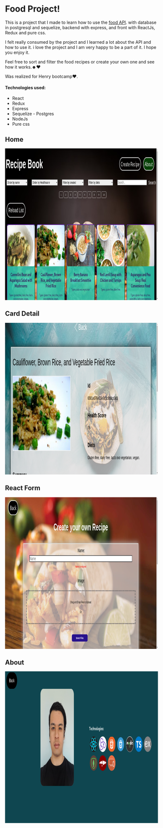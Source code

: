 
# Food Project!

This is a project that I made to learn how to use the [food API](https://spoonacular.com/food-api). with database in postgresql and sequelize, backend with express, and front with ReactJs, Redux and pure css.

I felt really consumed by the project and I learned a lot about the API and how to use it. i love the project and I am very happy to be a part of it. I hope you enjoy it.

Feel free to sort and filter the food recipes or create your own one and see how it works.☻♥

Was realized for Henry bootcamp♥.

#### Technologies used:
-  React
-  Redux
-  Express
-  Sequelize - Postgres
-  NodeJs
-  Pure css


## Home
<p align="center">
  <img height="500rem" width="1200" src="./client/src/images/Home.png"/>
</p>

## Card Detail
<p align="center">
  <img height="500rem" width="1200" src="./client/src/images/CardDetail.png"/>
</p>

## React Form
<p align="center">
  <img height="500rem" width="1200" src="./client/src/images/React Form.png"/>
</p>

## About
<p align="center">
  <img height="500rem" width="1200" src="./client/src/images/About.png"/>
</p>
